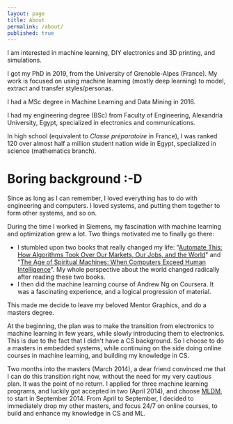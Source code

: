 ```yaml
---
layout: page
title: About
permalink: /about/
published: true
---
```


<!-- [![](https://osm3000.files.wordpress.com/2022/04/personal.jpg?w=1024)](https://osm3000.files.wordpress.com/2022/04/personal.jpg) -->

I am interested in machine learning, DIY electronics and 3D printing, and simulations.

I got my PhD in 2019, from the University of Grenoble-Alpes (France). My work is focused on using machine learning (mostly deep learning) to model, extract and transfer styles/personas.

I had a MSc degree in Machine Learning and Data Mining in 2016.

I had my engineering degree (BSc) from Faculty of Engineering, Alexandria University, Egypt, specialized in electronics and communications.

In high school (equivalent to *Classe préparatoire* in France), I was ranked 120 over almost half a million student nation wide in Egypt, specialized in science (mathematics branch).

# Boring background :-D

Since as long as I can remember, I loved everything has to do with engineering and computers. I loved systems, and putting them together to form other systems, and so on.

During the time I worked in Siemens, my fascination with machine learning and optimization grew a lot. Two things motivated me to finally go there:

- I stumbled upon two books that really changed my life: "[Automate This: How Algorithms Took Over Our Markets, Our Jobs, and the World](https://www.amazon.com/Automate-This-Algorithms-Markets-World/dp/1591846528/ref=sr_1_fkmrnull_1?keywords=Automate+This%3A+How+Algorithms+Took+Over+Our+Markets%2C+Our+Jobs%2C+and+the+World&qid=1553653100&s=books&sr=1-1-fkmrnull)" and "[The Age of Spiritual Machines: When Computers Exceed Human Intelligence](https://www.amazon.com/Age-Spiritual-Machines-Computers-Intelligence/dp/0140282025/ref=tmm_pap_swatch_0?_encoding=UTF8&qid=&sr=)". My whole perspective about the world changed radically after reading these two books.
- I then did the machine learning course of Andrew Ng on Coursera. It was a fascinating experience, and a logical progression of material.

This made me decide to leave my beloved Mentor Graphics, and do a masters degree.

At the beginning, the plan was to make the transition from electronics to machine learning in few years, while slowly introducing them to electronics. This is due to the fact that I didn't have a CS background. So I choose to do a masters in embedded systems, while continuing on the side doing online courses in machine learning, and building my knowledge in CS.

Two months into the masters (March 2014), a dear friend convinced me that I can do this transition right now, without the need for my very cautious plan. It was the point of no return. I applied for three machine learning programs, and luckily got accepted in two (April 2014), and choose [MLDM](https://mldm.univ-st-etienne.fr/), to start in September 2014. From April to September, I decided to immediately drop my other masters, and focus 24/7 on online courses, to build and enhance my knowledge in CS and ML.